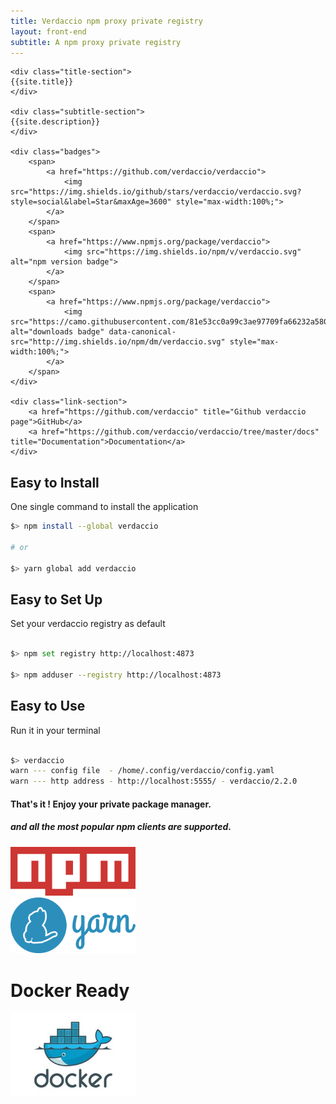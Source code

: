 ```yaml
---
title: Verdaccio npm proxy private registry
layout: front-end
subtitle: A npm proxy private registry
---
```



<div class="top-section-home">
    <div class="logo-section"></div>
    
    <div class="title-section">
    {{site.title}}
    </div>
    
    <div class="subtitle-section">
    {{site.description}}
    </div>
    
    <div class="badges">
        <span>
            <a href="https://github.com/verdaccio/verdaccio">
                <img src="https://img.shields.io/github/stars/verdaccio/verdaccio.svg?style=social&label=Star&maxAge=3600" style="max-width:100%;">
            </a>
        </span>
        <span>
            <a href="https://www.npmjs.org/package/verdaccio">
                <img src="https://img.shields.io/npm/v/verdaccio.svg" alt="npm version badge">
            </a>
        </span>
        <span>
            <a href="https://www.npmjs.org/package/verdaccio">
                <img src="https://camo.githubusercontent.com/81e53cc0a99c3ae97709fa66232a5807c346c61e/687474703a2f2f696d672e736869656c64732e696f2f6e706d2f646d2f76657264616363696f2e737667" alt="downloads badge" data-canonical-src="http://img.shields.io/npm/dm/verdaccio.svg" style="max-width:100%;">
            </a>
        </span>
    </div>
    
    <div class="link-section">
        <a href="https://github.com/verdaccio" title="Github verdaccio page">GitHub</a>
        <a href="https://github.com/verdaccio/verdaccio/tree/master/docs" title="Documentation">Documentation</a>   
    </div>
       
       
</div>


## Easy to Install

One single command to install the application

```sh
$> npm install --global verdaccio

# or

$> yarn global add verdaccio

```

## Easy to Set Up

Set your verdaccio registry as default

```sh

$> npm set registry http://localhost:4873

$> npm adduser --registry http://localhost:4873

```

## Easy to Use

Run it in your terminal

```sh

$> verdaccio
warn --- config file  - /home/.config/verdaccio/config.yaml
warn --- http address - http://localhost:5555/ - verdaccio/2.2.0

```


#### That's it ! Enjoy your **private package manager**.

##### and all the most popular npm clients are supported.

<div class="client-support">
    <div class="client">
        <img src="css/icon/npm-logo.svg" alt="Docker Support" width="200"/>
    </div>
    <div class="client">
        <img src="css/icon/yarn-logo.svg" alt="Docker Support" width="200"/>
    </div>        
</div>


<div class="section">
    <h1> 
        Docker Ready
    </h1>
    <a href="https://github.com/verdaccio/verdaccio/blob/master/wiki/docker.md" target="_blank">
        <img src="css/icon/docker.jpeg" alt="Docker Support" width="200"/>
    </a>
</div>

